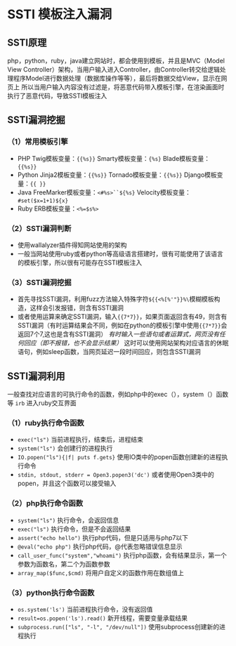 # SSTI 模板注入漏洞
## SSTI原理
php，python，ruby，java建立网站时，都会使用到模板，并且是MVC（Model View Controller）架构，当用户输入进入Controller，由Controller转交给逻辑处理程序Model进行数据处理（数据库操作等等），最后将数据交给View，显示在网页上
所以当用户输入内容没有过滤是，将恶意代码带入模板引擎，在渲染画面时执行了恶意代码，导致SSTI模板注入


## SSTI漏洞挖掘
### （1）常用模板引擎
* PHP
  Twig模板变量：`{{%s}}`
  Smarty模板变量：`{%s}`
  Blade模板变量：`{{%s}}﻿`
* Python
  Jinja2模板变量：`{{%s}}`
  Tornado模板变量：`{{%s}}`
  Django模板变量：`{{ }}﻿`
* Java
  FreeMarker模板变量：`<#%s>``${%s}`
  Velocity模板变量：`#set($x=1+1)${x}﻿`
* Ruby
  ERB模板变量：`<%=$s%>`
### （2）SSTI漏洞判断
* 使用wallalyzer插件得知网站使用的架构
* 一般当网站使用ruby或者python等高级语言搭建时，很有可能使用了该语言的模板引擎，所以很有可能存在SSTI模板注入
### （3）SSTI漏洞挖掘
* 首先寻找SSTI漏洞，利用fuzz方法输入特殊字符`${{<%[%'"}}%\`模糊模板构造，这样会引发报错，则含有SSTI漏洞
* 或者使用运算来确定SSTI漏洞，输入`{{7*7}}`，如果页面返回含有49，则含有SSTI漏洞（有时运算结果会不同，例如在python的模板引擎中使用`{{7*7}}`会返回7个7,这也是含有SSTI漏洞）
  *有时输入一些语句或者运算式，网页没有任何回应（即不报错，也不会显示结果）* 这时可以使用网站架构对应语言的休眠语句，例如sleep函数，当网页延迟一段时间回应，则包含SSTI漏洞



## SSTI漏洞利用
一般查找对应语言的可执行命令的函数，例如php中的exec（），system（）函数等
`irb` 进入ruby交互界面
### （1）ruby执行命令函数
* `exec("ls")` 当前进程执行，结束后，进程结束
* `system("ls")` 会创建行的进程执行
* `IO.popen("ls"){|f| puts f.gets}`  使用IO类中的popen函数创建新的进程执行命令
* `stdin, stdout, stderr = Open3.popen3('dc')`  或者使用Open3类中的popen，并且这个函数可以接受输入
### （2）php执行命令函数
* `system("ls")`  执行命令，会返回信息
* `exec("ls")`   执行命令，但是不会返回结果
* `assert("echo hello")`  执行php代码，但是只适用与php7以下
* `@eval("echo php")`   执行php代码，@代表忽略错误信息显示
* `call_user_func("system","whoami")`  执行php函数，会有结果显示，第一个参数为函数名，第二个为函数参数
* `array_map($func,$cmd)`  将用户自定义的函数作用在数组值上
### （3）python执行命令函数
* `os.system('ls')`  当前进程执行命令，没有返回值
* `result=os.popen('ls').read()`   新开线程，需要变量承载结果
* `subprocess.run(["ls", "-l", "/dev/null"])`  使用subprocess创建新的进程执行
